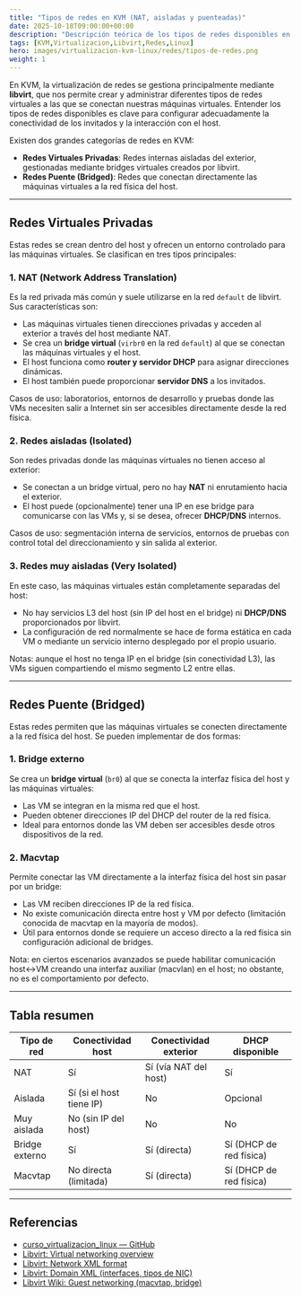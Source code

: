 ```yaml
---
title: "Tipos de redes en KVM (NAT, aisladas y puenteadas)"
date: 2025-10-18T09:00:00+00:00
description: "Descripción teórica de los tipos de redes disponibles en KVM/libvirt: NAT, aisladas, muy aisladas, bridge externo y macvtap; diferencias, conectividad y casos de uso."
tags: [KVM,Virtualizacion,Libvirt,Redes,Linux]
hero: images/virtualizacion-kvm-linux/redes/tipos-de-redes.png
weight: 1
---
```


En KVM, la virtualización de redes se gestiona principalmente mediante **libvirt**, que nos permite crear y administrar diferentes tipos de redes virtuales a las que se conectan nuestras máquinas virtuales. Entender los tipos de redes disponibles es clave para configurar adecuadamente la conectividad de los invitados y la interacción con el host.

Existen dos grandes categorías de redes en KVM:

* **Redes Virtuales Privadas**: Redes internas aisladas del exterior, gestionadas mediante bridges virtuales creados por libvirt.
* **Redes Puente (Bridged)**: Redes que conectan directamente las máquinas virtuales a la red física del host.

---

## Redes Virtuales Privadas

Estas redes se crean dentro del host y ofrecen un entorno controlado para las máquinas virtuales. Se clasifican en tres tipos principales:

### 1. NAT (Network Address Translation)

Es la red privada más común y suele utilizarse en la red `default` de libvirt. Sus características son:

* Las máquinas virtuales tienen direcciones privadas y acceden al exterior a través del host mediante NAT.
* Se crea un **bridge virtual** (`virbr0` en la red `default`) al que se conectan las máquinas virtuales y el host.
* El host funciona como **router y servidor DHCP** para asignar direcciones dinámicas.
* El host también puede proporcionar **servidor DNS** a los invitados.

Casos de uso: laboratorios, entornos de desarrollo y pruebas donde las VMs necesiten salir a Internet sin ser accesibles directamente desde la red física.

### 2. Redes aisladas (Isolated)

Son redes privadas donde las máquinas virtuales no tienen acceso al exterior:

* Se conectan a un bridge virtual, pero no hay **NAT** ni enrutamiento hacia el exterior.
* El host puede (opcionalmente) tener una IP en ese bridge para comunicarse con las VMs y, si se desea, ofrecer **DHCP/DNS** internos.

Casos de uso: segmentación interna de servicios, entornos de pruebas con control total del direccionamiento y sin salida al exterior.


### 3. Redes muy aisladas (Very Isolated)

En este caso, las máquinas virtuales están completamente separadas del host:

* No hay servicios L3 del host (sin IP del host en el bridge) ni **DHCP/DNS** proporcionados por libvirt.
* La configuración de red normalmente se hace de forma estática en cada VM o mediante un servicio interno desplegado por el propio usuario.

Notas: aunque el host no tenga IP en el bridge (sin conectividad L3), las VMs siguen compartiendo el mismo segmento L2 entre ellas.


---

## Redes Puente (Bridged)

Estas redes permiten que las máquinas virtuales se conecten directamente a la red física del host. Se pueden implementar de dos formas:

### 1. Bridge externo

Se crea un **bridge virtual** (`br0`) al que se conecta la interfaz física del host y las máquinas virtuales:

* Las VM se integran en la misma red que el host.
* Pueden obtener direcciones IP del DHCP del router de la red física.
* Ideal para entornos donde las VM deben ser accesibles desde otros dispositivos de la red.

### 2. Macvtap

Permite conectar las VM directamente a la interfaz física del host sin pasar por un bridge:

* Las VM reciben direcciones IP de la red física.
* No existe comunicación directa entre host y VM por defecto (limitación conocida de macvtap en la mayoría de modos).
* Útil para entornos donde se requiere un acceso directo a la red física sin configuración adicional de bridges.

Nota: en ciertos escenarios avanzados se puede habilitar comunicación host↔VM creando una interfaz auxiliar (macvlan) en el host; no obstante, no es el comportamiento por defecto.

---

## Tabla resumen

| Tipo de red           | Conectividad host         | Conectividad exterior     | DHCP disponible                 |
|-----------------------|---------------------------|---------------------------|---------------------------------|
| NAT                   | Sí                        | Sí (vía NAT del host)     | Sí                              |
| Aislada               | Sí (si el host tiene IP)  | No                        | Opcional                        |
| Muy aislada           | No (sin IP del host)      | No                        | No                              |
| Bridge externo        | Sí                        | Sí (directa)              | Sí (DHCP de red física)         |
| Macvtap               | No directa (limitada)     | Sí (directa)              | Sí (DHCP de red física)         |


---

## Referencias

- [curso_virtualizacion_linux — GitHub](https://github.com/josedom24/curso_virtualizacion_linux)
- [Libvirt: Virtual networking overview](https://libvirt.org/network.html)
- [Libvirt: Network XML format](https://libvirt.org/formatnetwork.html)
- [Libvirt: Domain XML (interfaces, tipos de NIC)](https://libvirt.org/formatdomain.html)
- [Libvirt Wiki: Guest networking (macvtap, bridge)](https://wiki.libvirt.org/page/Guest_Networking)